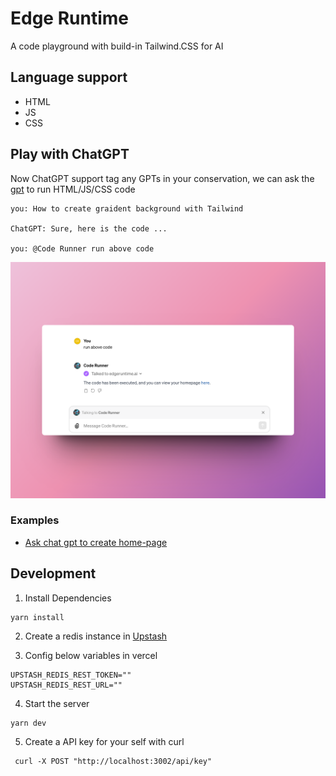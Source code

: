 # Edge Runtime

A code playground with build-in Tailwind.CSS for AI

## Language support
* HTML
* JS
* CSS


## Play with ChatGPT

Now ChatGPT support tag any GPTs in your conservation, we can ask the [gpt](https://chat.openai.com/g/g-NFQikIaKU-code-runner) to run HTML/JS/CSS code

```
you: How to create graident background with Tailwind 

ChatGPT: Sure, here is the code ...

you: @Code Runner run above code
```

![use-with-chat-gpt](./public/images/chat-gpt.png)


### Examples
* [Ask chat gpt to create home-page](https://www.edgeruntime.ai/html/AY9YDAtysKdC)

## Development

1. Install Dependencies
```
yarn install
```

2. Create a redis instance in [Upstash](https://upstash.com/)

3. Config below variables in vercel

```
UPSTASH_REDIS_REST_TOKEN=""
UPSTASH_REDIS_REST_URL=""
```
4. Start the server
```
yarn dev
```

5. Create a API key for your self with curl
```
 curl -X POST "http://localhost:3002/api/key"
```
